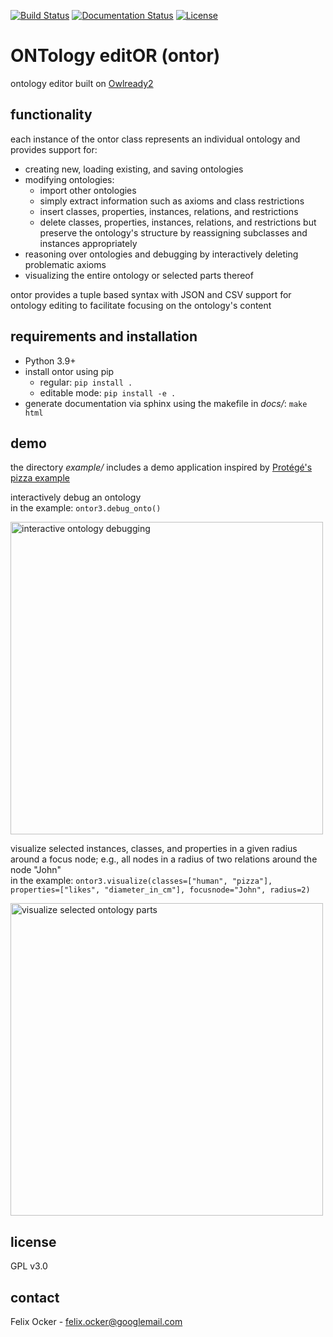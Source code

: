 [![Build Status](https://cloud.drone.io/api/badges/felixocker/ontor/status.svg)](https://cloud.drone.io/felixocker/ontor)
[![Documentation Status](https://readthedocs.org/projects/felixocker-ontor/badge/?version=latest)](https://felixocker-ontor.readthedocs.io/en/latest/?badge=latest)
[![License](https://img.shields.io/badge/license-GPLv3-blue)](https://www.gnu.org/licenses/gpl-3.0.html)

# ONTology editOR (ontor)
ontology editor built on [Owlready2](https://pypi.org/project/Owlready2/)

## functionality
each instance of the ontor class represents an individual ontology and provides support for:
* creating new, loading existing, and saving ontologies
* modifying ontologies:
  * import other ontologies
  * simply extract information such as axioms and class restrictions
  * insert classes, properties, instances, relations, and restrictions
  * delete classes, properties, instances, relations, and restrictions but preserve the ontology's structure by reassigning subclasses and instances appropriately
* reasoning over ontologies and debugging by interactively deleting problematic axioms
* visualizing the entire ontology or selected parts thereof

ontor provides a tuple based syntax with JSON and CSV support for ontology editing to facilitate focusing on the ontology's content

## requirements and installation
* Python 3.9+
* install ontor using pip
  * regular: ```pip install .```
  * editable mode: ```pip install -e .```
* generate documentation via sphinx using the makefile in *docs/*: ```make html```

## demo
the directory *example/* includes a demo application inspired by [Protégé's pizza example](https://protegewiki.stanford.edu/wiki/Protege4Pizzas10Minutes)

interactively debug an ontology\
in the example: ```ontor3.debug_onto()```

<img src="https://github.com/felixocker/ontor/raw/main/docs/debug.gif" alt="interactive ontology debugging" width="500"/>

visualize selected instances, classes, and properties in a given radius around a focus node; e.g., all nodes in a radius of two relations around the node "John"\
in the example: ```ontor3.visualize(classes=["human", "pizza"], properties=["likes", "diameter_in_cm"], focusnode="John", radius=2)```

<img src="https://github.com/felixocker/ontor/raw/main/docs/visualize.png" alt="visualize selected ontology parts" width="500"/>

## license
GPL v3.0

## contact
Felix Ocker - [felix.ocker@googlemail.com](mailto:felix.ocker@googlemail.com)
